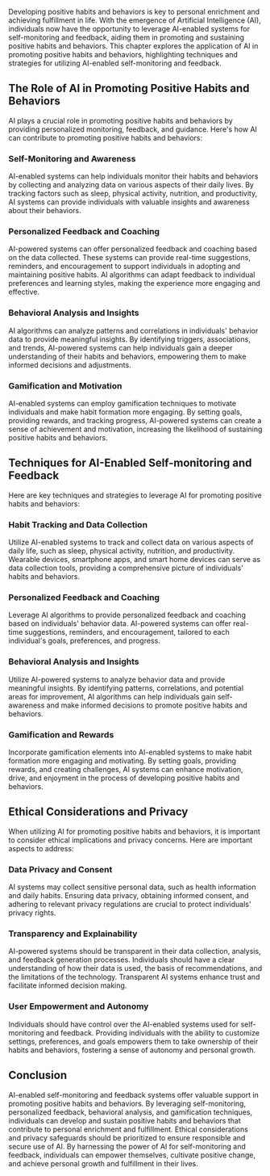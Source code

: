 
Developing positive habits and behaviors is key to personal enrichment and achieving fulfillment in life. With the emergence of Artificial Intelligence (AI), individuals now have the opportunity to leverage AI-enabled systems for self-monitoring and feedback, aiding them in promoting and sustaining positive habits and behaviors. This chapter explores the application of AI in promoting positive habits and behaviors, highlighting techniques and strategies for utilizing AI-enabled self-monitoring and feedback.

## The Role of AI in Promoting Positive Habits and Behaviors

AI plays a crucial role in promoting positive habits and behaviors by providing personalized monitoring, feedback, and guidance. Here's how AI can contribute to promoting positive habits and behaviors:

### Self-Monitoring and Awareness

AI-enabled systems can help individuals monitor their habits and behaviors by collecting and analyzing data on various aspects of their daily lives. By tracking factors such as sleep, physical activity, nutrition, and productivity, AI systems can provide individuals with valuable insights and awareness about their behaviors.

### Personalized Feedback and Coaching

AI-powered systems can offer personalized feedback and coaching based on the data collected. These systems can provide real-time suggestions, reminders, and encouragement to support individuals in adopting and maintaining positive habits. AI algorithms can adapt feedback to individual preferences and learning styles, making the experience more engaging and effective.

### Behavioral Analysis and Insights

AI algorithms can analyze patterns and correlations in individuals' behavior data to provide meaningful insights. By identifying triggers, associations, and trends, AI-powered systems can help individuals gain a deeper understanding of their habits and behaviors, empowering them to make informed decisions and adjustments.

### Gamification and Motivation

AI-enabled systems can employ gamification techniques to motivate individuals and make habit formation more engaging. By setting goals, providing rewards, and tracking progress, AI-powered systems can create a sense of achievement and motivation, increasing the likelihood of sustaining positive habits and behaviors.

## Techniques for AI-Enabled Self-monitoring and Feedback

Here are key techniques and strategies to leverage AI for promoting positive habits and behaviors:

### Habit Tracking and Data Collection

Utilize AI-enabled systems to track and collect data on various aspects of daily life, such as sleep, physical activity, nutrition, and productivity. Wearable devices, smartphone apps, and smart home devices can serve as data collection tools, providing a comprehensive picture of individuals' habits and behaviors.

### Personalized Feedback and Coaching

Leverage AI algorithms to provide personalized feedback and coaching based on individuals' behavior data. AI-powered systems can offer real-time suggestions, reminders, and encouragement, tailored to each individual's goals, preferences, and progress.

### Behavioral Analysis and Insights

Utilize AI-powered systems to analyze behavior data and provide meaningful insights. By identifying patterns, correlations, and potential areas for improvement, AI algorithms can help individuals gain self-awareness and make informed decisions to promote positive habits and behaviors.

### Gamification and Rewards

Incorporate gamification elements into AI-enabled systems to make habit formation more engaging and motivating. By setting goals, providing rewards, and creating challenges, AI systems can enhance motivation, drive, and enjoyment in the process of developing positive habits and behaviors.

## Ethical Considerations and Privacy

When utilizing AI for promoting positive habits and behaviors, it is important to consider ethical implications and privacy concerns. Here are important aspects to address:

### Data Privacy and Consent

AI systems may collect sensitive personal data, such as health information and daily habits. Ensuring data privacy, obtaining informed consent, and adhering to relevant privacy regulations are crucial to protect individuals' privacy rights.

### Transparency and Explainability

AI-powered systems should be transparent in their data collection, analysis, and feedback generation processes. Individuals should have a clear understanding of how their data is used, the basis of recommendations, and the limitations of the technology. Transparent AI systems enhance trust and facilitate informed decision making.

### User Empowerment and Autonomy

Individuals should have control over the AI-enabled systems used for self-monitoring and feedback. Providing individuals with the ability to customize settings, preferences, and goals empowers them to take ownership of their habits and behaviors, fostering a sense of autonomy and personal growth.

## Conclusion

AI-enabled self-monitoring and feedback systems offer valuable support in promoting positive habits and behaviors. By leveraging self-monitoring, personalized feedback, behavioral analysis, and gamification techniques, individuals can develop and sustain positive habits and behaviors that contribute to personal enrichment and fulfillment. Ethical considerations and privacy safeguards should be prioritized to ensure responsible and secure use of AI. By harnessing the power of AI for self-monitoring and feedback, individuals can empower themselves, cultivate positive change, and achieve personal growth and fulfillment in their lives.
